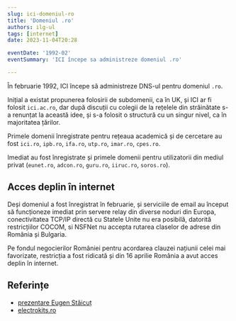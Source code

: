 ```yaml
---
slug: ici-domeniul-ro
title: 'Domeniul .ro'
authors: ilg-ul
tags: [internet]
date: 2023-11-04T20:28

eventDate: '1992-02'
eventSummary: 'ICI începe sa administreze domeniul .ro'

---
```


În februarie 1992, ICI începe să administreze DNS-ul pentru domeniul `.ro`.

<!-- truncate -->

Inițial a existat propunerea folosirii de subdomenii, ca în UK, și ICI ar
fi folosit `ici.ac.ro`, dar după discuții cu colegii de la rețelele din
străinătate s-a renunțat la această idee, și s-a folosit o structură
cu un singur nivel, ca în majoritatea țărilor.

Primele domenii înregistrate pentru rețeaua academică și de cercetare au fost
`ici.ro`, `ipb.ro`, `ifa.ro`, `utp.ro`, `imar.ro`, `cpes.ro`.

Imediat au fost înregistrate și primele domenii pentru utilizatorii din mediul
privat (`eunet.ro`, `adcon.ro`, `guru.ro`, `iiruc.ro`, `soros.ro`).

## Acces deplin în internet

Deși domeniul a fost înregistrat în februarie, și serviciile de email au
început să funcționeze imediat prin servere relay din diverse noduri din
Europa, conectivitatea TCP/IP directă cu Statele Unite nu era posibilă,
datorită restricțiilor COCOM, si NSFNet nu accepta rutarea claselor de
adrese din România și Bulgaria.

Pe fondul negocierilor României
pentru acordarea clauzei națiunii celei mai favorizate, restricția a fost
ridicată și din 16 aprilie România a avut acces deplin în internet.

## Referințe

- [prezentare Eugen Stăicuț](https://www.youtube.com/watch?v=grpiDxhkgmU)
- [electrokits.ro](https://www.electrokits.ro/scurt-istoric-al-internetului-in-romania/)
